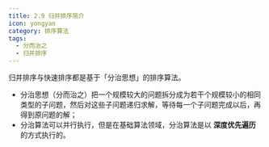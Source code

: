 ```yaml
---
title: 2.9 归并排序简介
icon: yongyan
category: 排序算法
tags:
  - 分而治之
  - 归并排序
---
```


归并排序与快速排序都是基于「分治思想」的排序算法。

+ 分治思想（分而治之）把一个规模较大的问题拆分成为若干个规模较小的相同类型的子问题，然后对这些子问题递归求解，等待每一个子问题完成以后，再得到原问题的解；
+ 分治算法可以并行执行，但是在基础算法领域，分治算法是以 **深度优先遍历** 的方式执行的。
